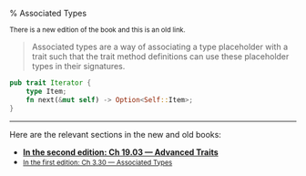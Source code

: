 % Associated Types

<small>There is a new edition of the book and this is an old link.</small>

> Associated types are a way of associating a type placeholder with a trait such that the trait method definitions can use these placeholder types in their signatures.

```rust
pub trait Iterator {
    type Item;
    fn next(&mut self) -> Option<Self::Item>;
}
```

---

Here are the relevant sections in the new and old books:

* **[In the second edition: Ch 19.03 — Advanced Traits][2]**
* <small>[In the first edition: Ch 3.30 — Associated Types][1]</small>


[1]: first-edition/associated-types.html
[2]: second-edition/ch19-03-advanced-traits.html#associated-types-specify-placeholder-types-in-trait-definitions
